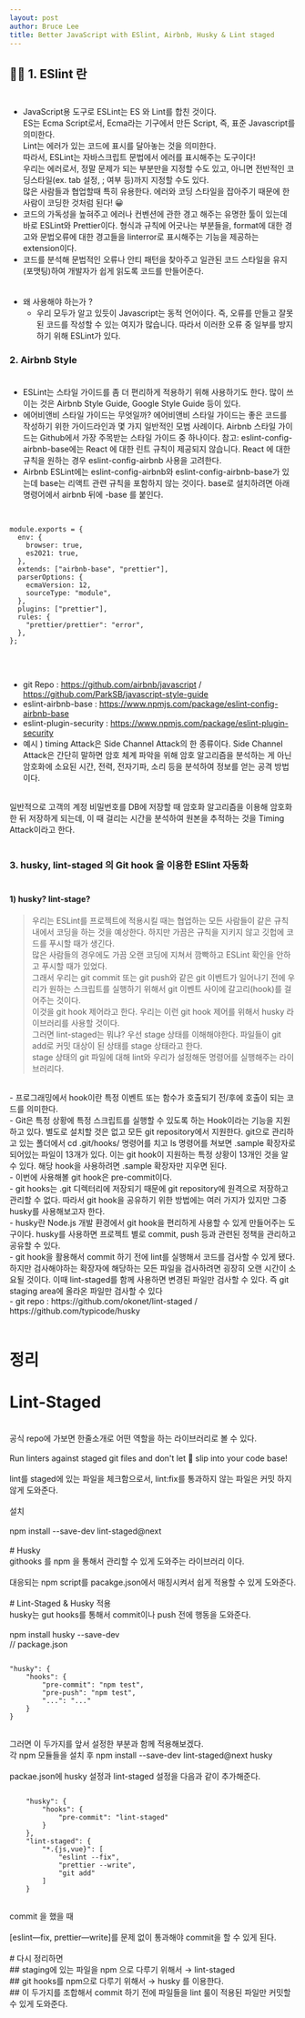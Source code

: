```yaml
---
layout: post
author: Bruce Lee
title: Better JavaScript with ESlint, Airbnb, Husky & Lint staged
---
```


## 👨‍🎓 1. ESlint 란<br/><br/>
- JavaScript용 도구로 ESLint는 ES 와 Lint를 합친 것이다.<br/>
  ES는 Ecma Script로서, Ecma라는 기구에서 만든 Script, 즉, 표준 Javascript를 의미한다.<br/>
  Lint는 에러가 있는 코드에 표시를 달아놓는 것을 의미한다.<br/>
  따라서, ESLint는 자바스크립트 문법에서 에러를 표시해주는 도구이다!<br/>
  우리는 에러로서, 정말 문제가 되는 부분만을 지정할 수도 있고, 아니면 전반적인 코딩스타일(ex. tab 설정, ; 여부 등)까지 지정할 수도 있다.<br/>
  많은 사람들과 협업할때 특히 유용한다. 에러와 코딩 스타일을 잡아주기 때문에 한 사람이 코딩한 것처럼 된다! 😀<br/>
- 코드의 가독성을 높혀주고 에러나 컨벤션에 관한 경고 해주는 유명한 툴이 있는데<br/>
  바로 ESLint와 Prettier이다. 형식과 규칙에 어긋나는 부분들을, format에 대한 경고와 문법오류에 대한 경고들을 linterror로 표시해주는 기능을 제공하는 extension이다.<br/>
- 코드를 분석해 문법적인 오류나 안티 패턴을 찾아주고 일관된 코드 스타일을 유지(포맷팅)하여 개발자가 쉽게 읽도록 코드를 만들어준다.<br/>
  <br/><br/>
- 왜 사용해야 하는가 ?<br/>
    - 우리 모두가 알고 있듯이 Javascript는 동적 언어이다. 즉, 오류를 만들고 잘못된 코드를 작성할 수 있는 여지가 많습니다. 따라서 이러한 오류 중 일부를 방지하기 위해 ESLint가 있다.<br/>

### 2. Airbnb Style <br/><br/>
- ESLint는 스타일 가이드를 좀 더 편리하게 적용하기 위해 사용하기도 한다. 많이 쓰이는 것은 Airbnb Style Guide, Google Style Guide 등이 있다.<br/>
- 에어비앤비 스타일 가이드는 무엇일까? 에어비앤비 스타일 가이드는 좋은 코드를 작성하기 위한 가이드라인과 몇 가지 일반적인 모범 사례이다. Airbnb 스타일 가이드는 Github에서 가장 주목받는 스타일 가이드 중 하나이다. 참고: eslint-config-airbnb-base에는 React 에 대한 린트 규칙이 제공되지 않습니다. React 에 대한 규칙을 원하는 경우 eslint-config-airbnb 사용을 고려한다.<br/>
- Airbnb ESLint에는 eslint-config-airbnb와 eslint-config-airbnb-base가 있는데 base는 리액트 관련 규칙을 포함하지 않는 것이다. base로 설치하려면 아래 명령어에서 airbnb 뒤에 -base 를 붙인다.<br/>
  <br/>
<pre>
<code>
module.exports = {
  env: {
    browser: true,
    es2021: true,
  },
  extends: ["airbnb-base", "prettier"],
  parserOptions: {
    ecmaVersion: 12,
    sourceType: "module",
  },
  plugins: ["prettier"],
  rules: {
    "prettier/prettier": "error",
  },
};
</code>
</pre>
<br/>

- git Repo : https://github.com/airbnb/javascript / https://github.com/ParkSB/javascript-style-guide<br/>
- eslint-airbnb-base : https://www.npmjs.com/package/eslint-config-airbnb-base<br/>
- eslint-plugin-security : https://www.npmjs.com/package/eslint-plugin-security<br/>
- 예시 ) timing Attack은 Side Channel Attack의 한 종류이다. Side Channel Attack은 간단히 말하면 암호 체계 파악을 위해 암호 알고리즘을 분석하는 게 아닌 암호화에 소요된 시간, 전력, 전자기파, 소리 등을 분석하여 정보를 얻는 공격 방법이다.<br/>
<br/>
일반적으로 고객의 계정 비밀번호를 DB에 저장할 때 암호화 알고리즘을 이용해 암호화한 뒤 저장하게 되는데, 이 때 걸리는 시간을 분석하여 원본을 추적하는 것을 Timing Attack이라고 한다.<br/>
<br/>

### 3. husky, lint-staged 의 Git hook 을 이용한 ESlint 자동화 <br/><br/>
#### 1) husky? lint-stage?<br/>
>   우리는 ESLint를 프로젝트에 적용시킬 때는 협업하는 모든 사람들이 같은 규칙 내에서 코딩을 하는 것을 예상한다. 하지만 가끔은 규칙을 지키지 않고 깃헙에 코드를 푸시할 때가 생긴다.<br/>
많은 사람들의 경우에도 가끔 오랜 코딩에 지쳐서 깜빡하고 ESLint 확인을 안하고 푸시할 때가 있었다.<br/>
그래서 우리는 git commit 또는 git push와 같은 git 이벤트가 일어나기 전에 우리가 원하는 스크립트를 실행하기 위해서 git 이벤트 사이에 갈고리(hook)를 걸어주는 것이다.<br/>
이것을 git hook 제어라고 한다. 우리는 이런 git hook 제어를 위해서 husky 라이브러리를 사용할 것이다.<br/>
그러면 lint-staged는 뭐냐? 우선 stage 상태를 이해해야한다. 파일들이 git add로 커밋 대상이 된 상태를 stage 상태라고 한다.<br/>
stage 상태의 git 파일에 대해 lint와 우리가 설정해둔 명령어를 실행해주는 라이브러리다.<br/>

<br/>
- 프로그래밍에서 hook이란 특정 이벤트 또는 함수가 호출되기 전/후에 호출이 되는 코드를 의미한다.<br/>
- Git은 특정 상황에 특정 스크립트를 실행할 수 있도록 하는 Hook이라는 기능을 지원하고 있다. 별도로 설치할 것은 없고 모든 git repository에서 지원한다. git으로 관리하고 있는 폴더에서 cd .git/hooks/ 명령어를 치고 ls 명령어를 쳐보면 .sample 확장자로 되어있는 파일이 13개가 있다. 이는 git hook이 지원하는 특정 상황이 13개인 것을 알 수 있다. 해당 hook을 사용하려면 .sample 확장자만 지우면 된다.<br/>
- 이번에 사용해볼 git hook은 pre-commit이다.<br/>
- git hooks는 .git 디렉터리에 저장되기 때문에 git repository에 원격으로 저장하고 관리할 수 없다. 따라서 git hook을 공유하기 위한 방법에는 여러 가지가 있지만 그중 husky를 사용해보고자 한다.<br/>
- husky란 Node.js 개발 환경에서 git hook을 편리하게 사용할 수 있게 만들어주는 도구이다. husky를 사용하면 프로젝트 별로 commit, push 등과 관련된 정책을 관리하고 공유할 수 있다.<br/>
- git hook을 활용해서 commit 하기 전에 lint를 실행해서 코드를 검사할 수 있게 됐다. 하지만 검사해야하는 확장자에 해당하는 모든 파일을 검사하려면 굉장히 오랜 시간이 소요될 것이다. 이때 lint-staged를 함께 사용하면 변경된 파일만 검사할 수 있다. 즉 git staging area에 올라온 파일만 검사할 수 있다<br/>
- git repo : https://github.com/okonet/lint-staged / https://github.com/typicode/husky<br/>
<br/>

# 정리<br/>
# Lint-Staged<br/>
<br/>
공식 repo에 가보면 한줄소개로 어떤 역할을 하는 라이브러리로 볼 수 있다.<br/>
<br/>
Run linters against staged git files and don't let 💩 slip into your code base!<br/>
<br/>
lint를 staged에 있는 파일을 체크함으로서, lint:fix를 통과하지 않는 파일은 커밋 하지 않게 도와준다.<br/>
<br/>
설치<br/>
<br/>
npm install --save-dev lint-staged@next<br/>
<br/>
# Husky<br/>
githooks 를 npm 을 통해서 관리할 수 있게 도와주는 라이브러리 이다.<br/>
<br/>
대응되는 npm script를 pacakge.json에서 매칭시켜서 쉽게 적용할 수 있게 도와준다.<br/>
<br/>
# Lint-Staged & Husky 적용<br/>
husky는 gut hooks를 통해서 commit이나 push 전에 행동을 도와준다.<br/>
<br/>
npm install husky --save-dev<br/>
// package.json<br/>
<pre>
<code>
"husky": {
    "hooks": {
        "pre-commit": "npm test",
        "pre-push": "npm test",
        "...": "..."
    }
}
</code>
</pre>
그러면 이 두가지를 앞서 설정한 부분과 함께 적용해보겠다.<br/>
각 npm 모듈들을 설치 후 npm install --save-dev lint-staged@next husky<br/>
<br/>
packae.json에 husky 설정과 lint-staged 설정을 다음과 같이 추가해준다.<br/>
<pre>
<code>
    "husky": {
        "hooks": {
            "pre-commit": "lint-staged"
        }
    },
    "lint-staged": {
        "*.{js,vue}": [
            "eslint --fix",
            "prettier --write",
            "git add"
        ]
    }
</code>
</pre>
commit 을 했을 때<br/>
<br/>
[eslint—fix, prettier—write]를 문제 없이 통과해야 commit을 할 수 있게 된다.<br/>
<br/>
# 다시 정리하면<br/>
## staging에 있는 파일을 npm 으로 다루기 위해서 → lint-staged<br/>
## git hooks를 npm으로 다루기 위해서 → husky 를 이용한다.<br/>
## 이 두가지를 조합해서 commit 하기 전에 파일들을 lint 룰이 적용된 파일만 커밋할 수 있게 도와준다.<br/>